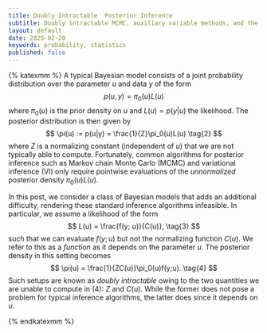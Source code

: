 ```yaml
---
title: Doubly Intractable  Posterior Inference
subtitle: Doubly intractable MCMC, auxiliary variable methods, and the exchange algorithm.
layout: default
date: 2025-02-20
keywords: probability, statistics
published: false
---
```


{% katexmm %}
A typical Bayesian model consists of a joint probability distribution over
the parameter $u$ and data $y$ of the form
$$
p(u,y) = \pi_0(u)L(u) \tag{1}
$$
where $\pi_0(u)$ is the prior density on $u$ and $L(u) = p(y|u)$ the likelihood.
The posterior distribution is then given by
$$
\pi(u) := p(u|y) = \frac{1}{Z}\pi_0(u)L(u) \tag{2}
$$
where $Z$ is a normalizing constant (independent of $u$) that we are not
typically able to compute. Fortunately, common algorithms for posterior
inference such as Markov chain Monte Carlo (MCMC) and variational inference (VI)
only require pointwise evaluations of the *unnormalized* posterior density
$\pi_0(u)L(u)$.

In this post, we consider a class of Bayesian models that adds an additional
difficulty, rendering these standard inference algorithms infeasible.
In particular, we assume a likelihood of the form
$$
L(u) = \frac{f(y; u)}{C(u)}, \tag{3}
$$
such that we can evaluate $f(y;u)$ but not the normalizing function $C(u)$.
We refer to this as a *function* as it depends on the parameter $u$. The
posterior density in this setting becomes
$$
\pi(u) = \frac{1}{ZC(u)}\pi_0(u)f(y;u). \tag{4}
$$
Such setups are known as *doubly intractable* owing to the two quantities
we are unable to compute in (4): $Z$ and $C(u)$. While the former does not pose
a problem for typical inference algorithms, the latter does since it depends on
$u$.


{% endkatexmm %}
